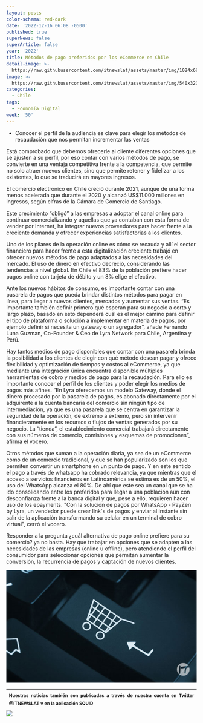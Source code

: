 ```yaml
---
layout: posts
color-schema: red-dark
date: '2022-12-16 06:08 -0500'
published: true
superNews: false
superArticle: false
year: '2022'
title: Métodos de pago preferidos por los eCommerce en Chile
detail-image: >-
  https://raw.githubusercontent.com/itnewslat/assets/master/img/1024x680/ecommerce-g.jpg
image: >-
  https://raw.githubusercontent.com/itnewslat/assets/master/img/540x320/ecommerce-p.jpg
categories:
  - Chile
tags:
  - Economía Digital
week: '50'
---
```

- Conocer el perfil de la audiencia es clave para elegir los métodos de recaudación que nos permitan incrementar las ventas

Está comprobado que debemos ofrecerle al cliente diferentes opciones que se ajusten a su perfil, por eso contar con varios métodos de pago, se convierte en una ventaja competitiva frente a la competencia, que permite no solo atraer nuevos clientes, sino que permite retener y fidelizar a los existentes, lo que se traducirá en mayores ingresos.

El comercio electrónico en Chile creció durante 2021, aunque de una forma menos acelerada que durante el 2020 y alcanzó US$11.000 millones en ingresos, según cifras de la Cámara de Comercio de Santiago. 

Este crecimiento “obligó” a las empresas a adoptar el canal online para continuar comercializando y aquellas que ya contaban con esta forma de vender por Internet, ha integrar nuevos proveedores para hacer frente a la creciente demanda y ofrecer experiencias satisfactorias a los clientes. 

Uno de los pilares de la operación online es cómo se recauda y allí el sector financiero para hacer frente a esta digitalización creciente trabajó en ofrecer nuevos métodos de pago adaptados a las necesidades del mercado. El uso de dinero en efectivo decreció, considerando las tendencias a nivel global. En Chile el 83% de la población prefiere hacer pagos online con tarjeta de débito y un 8% elige el efectivo.

Ante los nuevos hábitos de consumo, es importante contar con una pasarela de pagos que pueda brindar distintos métodos para pagar en línea, para llegar a nuevos clientes, mercados y aumentar sus ventas. “Es importante también definir primero qué esperan para su negocio a corto y largo plazo, basado en esto dependerá cuál es el mejor camino para definir el tipo de plataforma o solución a implementar en materia de pagos, por ejemplo definir si necesita un gateway o un agregador”, añade Fernando Luna Guzman, Co-Founder & Ceo de Lyra Network para Chile, Argentina y Perú.

Hay tantos medios de pago disponibles que contar con una pasarela brinda la posibilidad a los clientes de elegir con qué método desean pagar y ofrece flexibilidad y optimización de tiempos y costos al eCommerce, ya que mediante una integración única encuentra disponible múltiples herramientas de cobro y medios de pago para la recaudación. Para ello es importante conocer el perfil de los clientes y poder elegir los medios de pagos más afines. “En Lyra oferecemos un modelo Gateway, donde el dinero procesado por la pasarela de pagos, es abonado directamente por el adquirente a la cuenta bancaria del comercio sin ningún tipo de intermediación, ya que es una pasarela que se centra en garantizar la seguridad de la operación, de extremo a extremo, pero sin intervenir financieramente en los recursos o flujos de ventas generados por su negocio. La “tienda”, el establecimiento comercial trabajará directamente con sus números de comercio, comisiones y esquemas de promociones”, afirma el vocero. 

Otros métodos que suman a la operación diaria, ya sea de un eCommerce como de un comercio tradicional, y que se han popularizado son los que permiten convertir un smartphone en un punto de pago. Y en este sentido el pago a través de whatsapp ha cobrado relevancia, ya que mientras que el acceso a servicios financieros en Latinoamérica se estima es de un 50%, el uso del WhatsApp alcanza el 80%. De ahí que este sea un canal que se ha ido consolidando entre los preferidos para llegar a una población aún con desconfianza frente a la banca digital y que, pese a ello, requieren hacer uso de los epayments. "Con la solución de pagos por WhatsApp - PayZen by Lyra, un vendedor puede crear link´s de pagos y enviar al instante sin salir de la aplicación transformando su celular en un terminal de cobro virtual", cerró el vocero.

Responder a la pregunta ¿cuál alternativa de pago online prefiere para su comercio? ya no basta. Hay que trabajar en opciones que se adapten a las necesidades de las empresas (online u offline), pero atendiendo el perfil del consumidor para seleccionar opciones que permitan aumentar la conversión, la recurrencia de pagos y captación de nuevos clientes. 

![](https://raw.githubusercontent.com/itnewslat/assets/master/img/540x320/ecommerce-p.jpg)

<table style="height: 42px;" width="569">
<tbody>
<tr>
<td style="text-align: justify;"><sub><strong>Nuestras noticias también son publicadas a través de nuestra cuenta en Twitter <a href="https://twitter.com/itnewslat?lang=es">@ITNEWSLAT</a> y en la aplicación <a href="https://squidapp.co/en/">SQUID</a></strong></sub></td>
</tr>
</tbody>
</table>

<img src="https://tracker.metricool.com/c3po.jpg?hash=56f88a41e39ab42c063cc51676587a04"/>